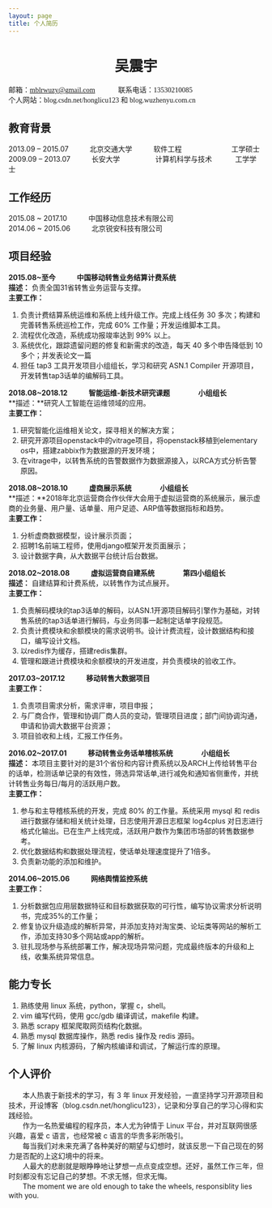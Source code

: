 ```yaml
---
layout: page
title: 个人简历
---
```


# <center>吴震宇</center>
<font face="consolas">邮箱：mblrwuzy@gmail.com 　　　联系电话：13530210085 <br>
个人网站：blog.csdn.net/honglicu123 和 blog.wuzhenyu.com.cn</font>



## 教育背景
2013.09 – 2015.07　　　北京交通大学　　　软件工程　　　　　　　工学硕士 <br>
2009.09 – 2013.07　　　长安大学　　　　　计算机科学与技术	　　　工学学士

## 工作经历
2015.08 ~ 2017.10　　　中国移动信息技术有限公司<br>
2014.06 ~ 2015.06　　　北京锐安科技有限公司

## 项目经验
**2015.08~至今　　　中国移动转售业务结算计费系统**<br>
**描述：** 负责全国31省转售业务运营与支撑。<br>
**主要工作：**

1. 负责计费结算系统运维和系统上线升级工作。完成上线任务 30 多次；构建和完善转售系统巡检工作，完成 60% 工作量；开发运维脚本工具。 <br>
2. 流程优化改造，系统成功报竣率达到 99% 以上。 <br>
3. 系统优化，跟踪遗留问题的修复和新需求的改造，每天 40 多个申告降低到 10 多个；并发表论文一篇 <br>
4. 担任 tap3 工具开发项目小组组长，学习和研究 ASN.1 Compiler 开源项目，开发转售tap3话单的编解码工具。

**2018.08~2018.12　　　智能运维-新技术研究课题　　　　小组组长**<br>
**描述：**研究人工智能在运维领域的应用。<br>
**主要工作：**

1. 研究智能化运维相关论文，探寻相关的解决方案；<br>
2. 研究开源项目openstack中的vitrage项目，将openstack移植到elementary os中，搭建zabbix作为数据源的开发环境；<br>
3. 在vitrage中，以转售系统的告警数据作为数据源接入，以RCA方式分析告警原因。

**2018.08~2018.10　　　虚商展示系统　　　　小组组长**<br>
**描述：**2018年北京运营商合作伙伴大会用于虚拟运营商的系统展示，展示虚商的业务量、用户量、话单量、用户足迹、ARP值等数据指标和趋势。<br>
**主要工作：**

1. 分析虚商数据模型，设计展示页面；
2. 招聘1名前端工程师，使用django框架开发页面展示；
3. 设计数据字典，从大数据平台统计后台数据。

**2018.02~2018.08　　　虚拟运营商自建系统　　　　第四小组组长**<br>
**描述：** 自建结算和计费系统，以转售作为试点展开。<br>
**主要工作：**

1. 负责解码模块的tap3话单的解码，以ASN.1开源项目解码引擎作为基础，对转售系统的tap3话单进行解码，与业务同事一起制定话单字段规范。<br>
2. 负责计费模块和余额模块的需求说明书。设计计费流程，设计数据结构和接口，编写设计文档。<br>
3. 以redis作为缓存，搭建redis集群。<br>
4. 管理和跟进计费模块和余额模块的开发进度，并负责模块的验收工作。

**2017.03~2017.12　　　移动转售大数据项目**　<br>
**主要工作：**

1. 负责项目需求分析，需求评审，项目申报；
2. 与厂商合作，管理和协调厂商人员的变动，管理项目进度；部门间协调沟通，申请和协调大数据平台资源；
3. 项目验收和上线，汇报工作任务。

**2016.02~2017.01　　　移动转售业务话单稽核系统　　　　小组组长**　<br>
**描述：** 本项目主要针对的是31个省份和内容计费系统以及ARCH上传给转售平台的话单，检测话单记录的有效性，筛选异常话单,进行减免和通知省侧重传，并统计转售业务每日/每月的活跃用户数。<br>
**主要工作：** 

1. 参与和主导稽核系统的开发，完成 80% 的工作量。系统采用 mysql 和 redis 进行数据存储和相关统计处理，日志使用开源日志框架 log4cplus 对日志进行格式化输出。已在生产上线完成，活跃用户数作为集团市场部的转售数据参考。 <br>
2. 优化数据结构和数据处理流程，使话单处理速度提升了1倍多。<br>
3. 负责新功能的添加和维护。

**2014.06~2015.06　　　网络舆情监控系统**　<br>
**主要工作：**

1. 分析数据包应用层数据特征和目标数据获取的可行性，编写协议需求分析说明书，完成35%的工作量； <br>
2. 修复协议升级造成的解析异常，并添加支持对淘宝类、论坛类等网站的解析工作，添加支持30多个网站或app的解析。<br>
3. 驻扎现场参与系统部署工作，解决现场异常问题，完成最终版本的升级和上线，收集系统异常信息。

## 能力专长
1. 熟练使用 linux 系统，python，掌握 c，shell。 <br>
2. vim 编写代码，使用 gcc/gdb 编译调试，makefile 构建。 <br>
3. 熟悉 scrapy 框架爬取网页结构化数据。 <br>
4. 熟悉 mysql 数据库操作，熟悉 redis 操作及 redis 源码。
5. 了解 linux 内核源码，了解内核编译和调试，了解运行库的原理。

## 个人评价
　　本人热衷于新技术的学习，有 3 年 linux 开发经验，一直坚持学习开源项目和技术，开设博客（blog.csdn.net/honglicu123），记录和分享自己的学习心得和实践经验。<br>
　　作为一名热爱编程的程序员，本人尤为钟情于 Linux 平台，并对互联网很感兴趣，喜爱 c 语言，也经常被 c 语言的华贵多彩所吸引。 <br>
　　每当我们对未来充满了各种美好的期望与幻想时，就该反思一下自己现在的努力是否配的上这幻境中的将来。<br>
　　人最大的悲剧就是眼睁睁地让梦想一点点变成空想。还好，虽然工作三年，但时刻都没有忘记自己的梦想。不求无憾，但求无悔。 <br>
　　The moment we are old enough to take the wheels, responsiblity lies with you. <br>
